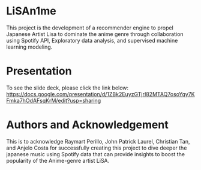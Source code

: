 # LiSAn1me
This project is the development of a recommender engine to propel Japanese Artist Lisa to dominate the anime genre through collaboration using Spotify API, Exploratory data analysis, and supervised machine learning modeling. 

# Presentation
To see the slide deck, please click the link below:
https://docs.google.com/presentation/d/1ZBk2EuyzGTjrI82MTAQ7osoYqy7KFmka7hOdAFsqKrM/edit?usp=sharing

# Authors and Acknowledgement
This is to acknowledge Raymart Perillo, John Patrick Laurel, Christian Tan, and Anjelo Costa for successfully creating this project to dive deeper the japanese music using Spotify data that can provide insights to boost the popularity of the Anime-genre artist LiSA.
